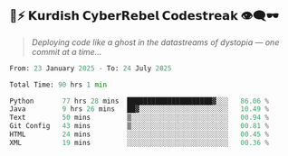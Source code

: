 ## 🧠⚡ 𝗞𝘂𝗿𝗱𝗶𝘀𝗵 𝗖𝘆𝗯𝗲𝗿𝗥𝗲𝗯𝗲𝗹 𝗖𝗼𝗱𝗲𝘀𝘁𝗿𝗲𝗮𝗸 👁️‍🗨️🕶️  
> *Deploying code like a ghost in the datastreams of dystopia — one commit at a time...*  

<!--START_SECTION:waka-->

```python
From: 23 January 2025 - To: 24 July 2025

Total Time: 90 hrs 1 min

Python       77 hrs 28 mins  █████████████████████▓░░░   86.06 %
Java         9 hrs 26 mins   ██▓░░░░░░░░░░░░░░░░░░░░░░   10.49 %
Text         50 mins         ▒░░░░░░░░░░░░░░░░░░░░░░░░   00.94 %
Git Config   43 mins         ▒░░░░░░░░░░░░░░░░░░░░░░░░   00.81 %
HTML         24 mins         ░░░░░░░░░░░░░░░░░░░░░░░░░   00.45 %
XML          19 mins         ░░░░░░░░░░░░░░░░░░░░░░░░░   00.36 %
```

<!--END_SECTION:waka-->
